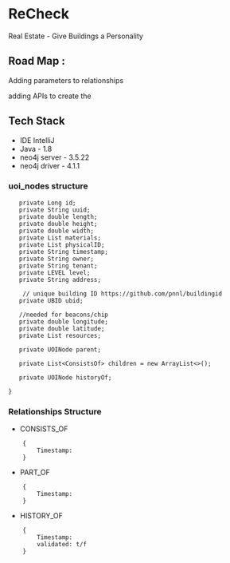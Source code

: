 # ReCheck
Real Estate - Give Buildings a Personality

## Road Map : 

Adding parameters to relationships

adding APIs to create the 

## Tech Stack
- IDE IntelliJ
- Java - 1.8
- neo4j server - 3.5.22
- neo4j driver - 4.1.1

### uoi_nodes structure
 
 ``` {
    private Long id;
    private String uuid;
    private double length;
    private double height;
    private double width;
    private List materials;
    private List physicalID;
    private String timestamp;
    private String owner;
    private String tenant;
    private LEVEL level;
    private String address;
    
     // unique building ID https://github.com/pnnl/buildingid
    private UBID ubid;

    //needed for beacons/chip
    private double longitude;
    private double latitude;
    private List resources;

    private UOINode parent;

    private List<ConsistsOf> children = new ArrayList<>();
    
    private UOINode historyOf;

 }
```

### Relationships Structure

- CONSISTS_OF
```
    {
        Timestamp: 
    }
```

- PART_OF
```
    {
        Timestamp: 
    }
```

- HISTORY_OF
```
    {
        Timestamp: 
        validated: t/f 
    }
```
